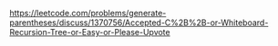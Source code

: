 https://leetcode.com/problems/generate-parentheses/discuss/1370756/Accepted-C%2B%2B-or-Whiteboard-Recursion-Tree-or-Easy-or-Please-Upvote